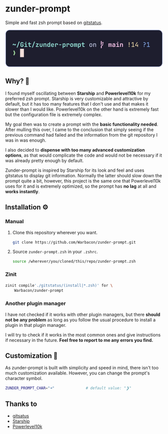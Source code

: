 # zunder-prompt

Simple and fast zsh prompt based on [gitstatus](https://github.com/romkatv/gitstatus).

![preview](./assets/preview.webp)

## Why? 🤔

I found myself oscillating between **Starship** and **Powerlevel10k** for my preferred
zsh prompt. Starship is very customizable and attractive by default,
but it has too many features that I don't use and that makes it slower than
I would like. Powerlevel10k on the other hand is extremely fast but the
configuration file is extremely complex.

My goal then was to create a prompt with the **basic functionality needed**.
After mulling this over, I came to the conclusion that simply seeing if
the previous command had failed and the information from the git repository
I was in was enough.

I also decided to **dispense with too many advanced customization options**,
as that would complicate the code and would not be necessary
if it was already pretty enough by default.

Zunder-prompt is inspired by Starship for its look and feel and uses
gitstatus to display git information. Normally the latter should slow down
the prompt quite a bit, however, this project is the same one that Powerlevel10k
uses for it and is extremely optimized, so the prompt has **no lag**
at all and **works instantly**.

## Installation ⚙️

### Manual

1. Clone this repository wherever you want.

    ```sh
    git clone https://github.com/Warbacon/zunder-prompt.git
    ```

2. Source `zunder-prompt.zsh` in your `.zshrc`.

    ```sh
    source /wherever/you/cloned/this/repo/zunder-prompt.zsh
    ```

### Zinit

```sh
zinit compile'./gitstatus/(install|*.zsh)' for \
    Warbacon/zunder-prompt
```

### Another plugin manager

I have not checked if it works with other plugin managers, but there **should not
be any problem** as long as you follow the usual procedure to install
a plugin in that plugin manager.

I will try to check if it works in the most common ones and give instructions
if necessary in the future. **Feel free to report to me any errors you find.**

## Customization 🎨

As zunder-prompt is built with simplicity and speed in mind, there isn't too
much customization available. However, you can change the prompt's character
symbol.

```sh
ZUNDER_PROMPT_CHAR="➜"              # default value: "❯"
```

## Thanks to

- [gitsatus](https://github.com/romkatv/gitstatus)
- [Starship](https://starship.rs)
- [Powerlevel10k](https://github.com/romkatv/powerlevel10k)
